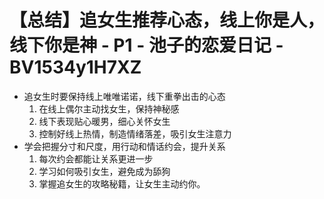# 【总结】追女生推荐心态，线上你是人，线下你是神 - P1 - 池子的恋爱日记 - BV1534y1H7XZ

-   追女生时要保持线上唯唯诺诺，线下重拳出击的心态
    1.  在线上偶尔主动找女生，保持神秘感
    2.  线下表现贴心暖男，细心关怀女生
    3.  控制好线上热情，制造情绪落差，吸引女生注意力
-   学会把握分寸和尺度，用行动和情话约会，提升关系
    1.  每次约会都能让关系更进一步
    2.  学习如何吸引女生，避免成为舔狗
    3.  掌握追女生的攻略秘籍，让女生主动约你。